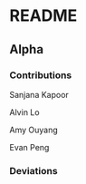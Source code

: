 # README

## Alpha

### Contributions

Sanjana Kapoor

Alvin Lo

Amy Ouyang

Evan Peng

### Deviations